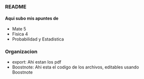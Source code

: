 ### README

#### Aqui subo mis apuntes de 

- Mate 5
- Fisica 4
- Probabilidad y Estadistica

### Organizacion

- export: Ahi estan los pdf
- Boostnote: Ahi esta el codigo de los archivos, editables usando Boostnote

